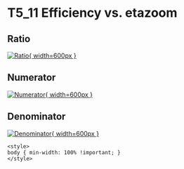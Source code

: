 # T5_11 Efficiency vs. etazoom

## Ratio

[![Ratio](../mtv/var/T5_11_eff_etazoom.png){ width=600px }](../mtv/var/T5_11_eff_etazoom.pdf)

## Numerator

[![Numerator](../mtv/num/T5_11_eff_etazoom_num.png){ width=600px }](../mtv/num/T5_11_eff_etazoom_num.pdf)

## Denominator

[![Denominator](../mtv/den/T5_11_eff_etazoom_den.png){ width=600px }](../mtv/den/T5_11_eff_etazoom_den.pdf)


``` {=html}
<style>
body { min-width: 100% !important; }
</style>
```

